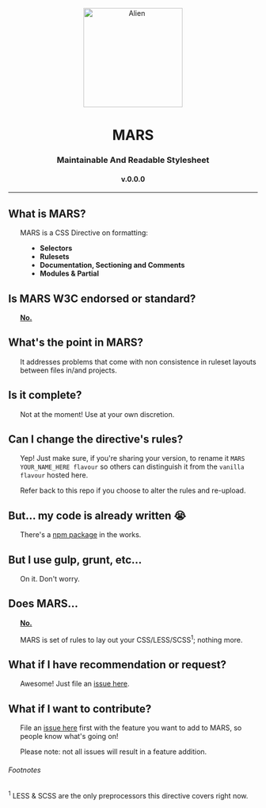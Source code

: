 <p align="center"><img align="center" height="200" src="https://upload.wikimedia.org/wikipedia/commons/c/cf/Alien01.svg" alt="Alien" /></p>
<h1 align="center">MARS</h1>
<h3 align="center">Maintainable And Readable Stylesheet</h3>
<h4 align="center">v.0.0.0</h4>

---

## What is MARS?

<p style="padding-left: 24px;">MARS is a CSS Directive on formatting:
	<ul style="padding-left: 64px;">
		<li style="font-weight: bold">Selectors</li>
		<li style="font-weight: bold">Rulesets</li>
		<li style="font-weight: bold">Documentation, Sectioning and Comments</li>
		<li style="font-weight: bold">Modules & Partial</li>
	</ul>
</p>

## Is MARS W3C endorsed or standard?

<p style="padding-left: 24px;"><u><strong>No.</strong></u></p>

## What's the point in MARS?

<p style="padding-left: 24px;">It addresses problems that come with non consistence in ruleset layouts between files in/and projects.</p>

## Is it complete?

<p style="padding-left: 24px;">Not at the moment! Use at your own discretion.</p>

## Can I change the directive's rules?

<p style="padding-left: 24px;">Yep! Just make sure, if you're sharing your version, to rename it <code>MARS YOUR_NAME_HERE flavour</code> so others can distinguish it from the <code>vanilla flavour</code> hosted here.</p>

<p style="padding-left: 24px;">Refer back to this repo if you choose to alter the rules and re-upload.</p>

## But... my code is already written :sob:

<p style="padding-left: 24px;">There's a <a href="/formatter/">npm package</a> in the works.</p>

## But I use gulp, grunt, etc...

<p style="padding-left: 24px;">On it. Don't worry.</p>

## Does MARS...

<p style="padding-left: 24px;"><u><strong>No.</strong></u></p>

<p style="padding-left: 24px;">MARS is set of rules to lay out your CSS/LESS/SCSS<sup>1</sup>; nothing more.</p>

## What if I have recommendation or request?

<p style="padding-left: 24px;">Awesome! Just file an <a href="/issues">issue here</a>.</p>

## What if I want to contribute?

<p style="padding-left: 24px;">File an <a href="/issues">issue here</a> first with the feature you want to add to MARS, so people know what's going on!</p>

<p style="padding-left: 24px;">Please note: not all issues will result in a feature addition.</p>

###### Footnotes

<sup>1</sup> LESS & SCSS are the only preprocessors this directive covers right now.